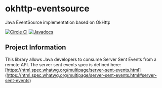 # okhttp-eventsource
Java EventSource implementation based on OkHttp

[![Circle CI](https://circleci.com/gh/launchdarkly/okhttp-eventsource.svg?style=shield)](https://circleci.com/gh/launchdarkly/okhttp-eventsource)
[![Javadocs](http://javadoc.io/badge/com.launchdarkly/okhttp-eventsource.svg)](http://javadoc.io/doc/com.launchdarkly/okhttp-eventsource)

Project Information
-----------

This library allows Java developers to consume Server Sent Events from a remote API. The server sent events spec is defined here: [https://html.spec.whatwg.org/multipage/server-sent-events.html](https://html.spec.whatwg.org/multipage/server-sent-events.html#server-sent-events)
